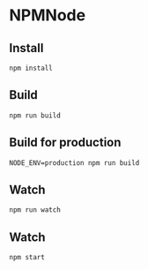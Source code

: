 # NPMNode

## Install

    npm install

## Build

    npm run build

## Build for production

    NODE_ENV=production npm run build

## Watch

    npm run watch

## Watch

    npm start
